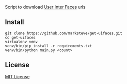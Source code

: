 Script to download [User Inter Faces](http://uifaces.com) urls

## Install

```
git clone https://github.com/marksteve/get-uifaces.git
cd get-uifaces
virtualenv venv
venv/bin/pip install -r requirements.txt
venv/bin/python main.py <count>
```

## License

[MIT License](https://marksteve.mit-license.org)
